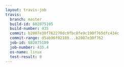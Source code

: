 ```yaml
---
layout: travis-job
travis:
  branch: master
  build-id: 682875105
  build-number: 435
  commit: b2007e30f762270dc9fbc8fe9c190f765dfc434c
  commit-range: d5ab96f02189...b2007e30f762
  job-id: 682875109
  job-number: 435.4
  os-name: linux
  test-result: 0
---
```

